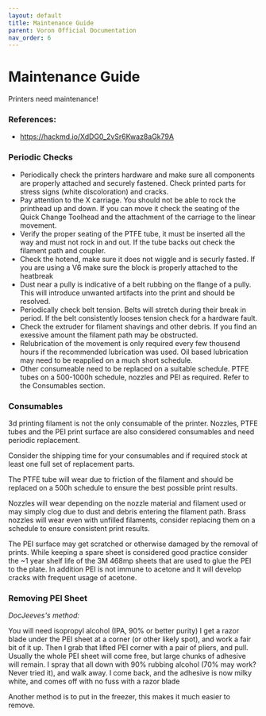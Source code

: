```yaml
---
layout: default
title: Maintenance Guide
parent: Voron Official Documentation
nav_order: 6
---
```


# Maintenance Guide

Printers need maintenance!

### References:

* https://hackmd.io/XdDG0_2vSr6Kwaz8aGk79A

### Periodic Checks

* Periodically check the printers hardware and make sure all components are properly attached and securely fastened. Check printed parts for stress signs (white discoloration) and cracks.
* Pay attention to the X carriage. You should not be able to rock the printhead up and down. If you can move it check the seating of the Quick Change Toolhead and the attachment of the carriage to the linear movement.
* Verify the proper seating of the PTFE tube, it must be inserted all the way and must not rock in and out. If the tube backs out check the filament path and coupler.
* Check the hotend, make sure it does not wiggle and is securly fasted. If you are using a V6 make sure the block is properly attached to the heatbreak
* Dust near a pully is indicative of a belt rubbing on the flange of a pully. This will introduce unwanted artifacts into the print and should be resolved.
* Periodically check belt tension. Belts will stretch during their break in period. If the belt consistently looses tension check for a hardware fault.
* Check the extruder for filament shavings and other debris. If you find an exessive amount the filament path may be obstructed.
* Relubrication of the movement is only required every few thousend hours if the recommended lubrication was used. Oil based lubrication may need to be reapplied on a much short schedule.
* Other consumeable need to be replaced on a suitable schedule. PTFE tubes on a 500-1000h schedule, nozzles and PEI as required. Refer to the Consumables section.

### Consumables

3d printing filament is not the only consumable of the printer. Nozzles, PTFE tubes and the PEI print surface are also considered consumables and need periodic replacement.

Consider the shipping time for your consumables and if required stock at least one full set of replacement parts.

The PTFE tube will wear due to friction of the filament and should be replaced on a 500h schedule to ensure the best possible print results.

Nozzles will wear depending on the nozzle material and filament used or may simply clog due to dust and debris entering the filament path.
Brass nozzles will wear even with unfilled filaments, consider replacing them on a schedule to ensure consistent print results.

The PEI surface may get scratched or otherwise damaged by the removal of prints. While keeping a spare sheet is considered good practice consider the ~1 year shelf life of the 3M 468mp sheets that are used to glue the PEI to the plate.
In addition PEI is not immune to acetone and it will develop cracks with frequent usage of acetone.

### Removing PEI Sheet

_DocJeeves's method:_

You will need isopropyl alcohol (IPA, 90% or better purity) I get a razor blade under the PEI sheet at a corner (or other likely spot), and work a fair bit of it up. Then I grab that lifted PEI corner with a pair of pliers, and pull. Usually the whole PEI sheet will come free, but large chunks of adhesive will remain. I spray that all down with 90% rubbing alcohol (70% may work? Never tried it), and walk away. I come back, and the adhesive is now milky white, and comes off with no fuss with a razor blade

Another method is to put in the freezer, this makes it much easier to remove.
